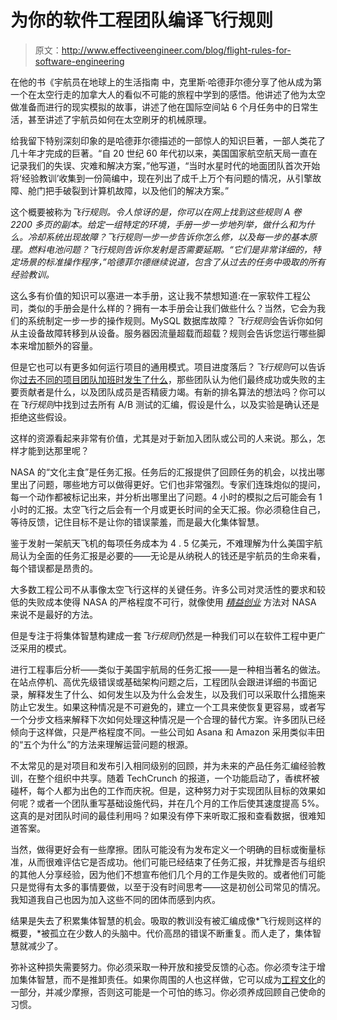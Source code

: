 # 为你的软件工程团队编译飞行规则

> 原文：<http://www.effectiveengineer.com/blog/flight-rules-for-software-engineering>

在他的书《宇航员在地球上的生活指南 中，克里斯·哈德菲尔德分享了他从成为第一个在太空行走的加拿大人的看似不可能的旅程中学到的感悟。他讲述了他为太空做准备而进行的现实模拟的故事，讲述了他在国际空间站 6 个月任务中的日常生活，甚至讲述了宇航员如何在太空刷牙的机械原理。

给我留下特别深刻印象的是哈德菲尔德描述的一部惊人的知识巨著，一部人类花了几十年才完成的巨著。“自 20 世纪 60 年代初以来，美国国家航空航天局一直在记录我们的失误、灾难和解决方案，”他写道，“当时水星时代的地面团队首次开始将‘经验教训’收集到一份简编中，现在列出了成千上万个有问题的情况，从引擎故障、舱门把手破裂到计算机故障，以及他们的解决方案。”

这个概要被称为*飞行规则。令人惊讶的是，你可以在网上找到这些规则 A 卷 2200 多页的副本。给定一组特定的环境，手册一步一步地列举，做什么和为什么。冷却系统出现故障？*飞行规则*一步一步告诉你怎么修，以及每一步的基本原理。燃料电池问题？*飞行规则*告诉你发射是否需要延期。“它们是非常详细的，特定场景的标准操作程序，”哈德菲尔德继续说道，包含了从过去的任务中吸取的所有经验教训。*

这么多有价值的知识可以塞进一本手册，这让我不禁想知道:在一家软件工程公司，类似的手册会是什么样的？拥有一本手册会让我们做些什么？当然，它会为我们的系统制定一步一步的操作规则。MySQL 数据库故障？*飞行规则*会告诉你如何从主设备故障转移到从设备。服务器因流量超载而超载？规则会告诉您运行哪些脚本来增加额外的容量。

但是它也可以有更多如何运行项目的通用模式。项目进度落后？*飞行规则*可以告诉你[过去不同的项目团队加班时发生了什么](/blog/why-overtime-doesnt-work)，那些团队认为他们最终成功或失败的主要贡献者是什么，以及团队成员是否精疲力竭。有新的排名算法的想法吗？你可以在*飞行规则*中找到过去所有 A/B 测试的汇编，假设是什么，以及实验是确认还是拒绝这些假设。

这样的资源看起来非常有价值，尤其是对于新加入团队或公司的人来说。那么，怎样才能到达那里呢？

NASA 的“文化主食”是任务汇报。任务后的汇报提供了回顾任务的机会，以找出哪里出了问题，哪些地方可以做得更好。它们也非常强烈。专家们连珠炮似的提问，每一个动作都被标记出来，并分析出哪里出了问题。4 小时的模拟之后可能会有 1 小时的汇报。太空飞行之后会有一个月或更长时间的全天汇报。你必须稳住自己，等待反馈，记住目标不是让你的错误蒙羞，而是最大化集体智慧。

鉴于发射一架航天飞机的每项任务成本为 4 . 5 亿美元，不难理解为什么美国宇航局认为全面的任务汇报是必要的——无论是从纳税人的钱还是宇航员的生命来看，每个错误都是昂贵的。

大多数工程公司不从事像太空飞行这样的关键任务。许多公司对灵活性的要求和较低的失败成本使得 NASA 的严格程度不可行，就像使用 [*精益创业*](http://www.amazon.com/The-Lean-Startup-Entrepreneurs-Continuous/dp/0307887898?tag=theeffeengi-20) 方法对 NASA 来说不是最好的方法。

但是专注于将集体智慧构建成一套*飞行规则*仍然是一种我们可以在软件工程中更广泛采用的模式。

进行工程事后分析——类似于美国宇航局的任务汇报——是一种相当著名的做法。在站点停机、高优先级错误或基础架构问题之后，工程团队会跟进详细的书面记录，解释发生了什么、如何发生以及为什么会发生，以及我们可以采取什么措施来防止它发生。如果这种情况是不可避免的，建立一个工具来使恢复更容易，或者写一个分步文档来解释下次如何处理这种情况是一个合理的替代方案。许多团队已经倾向于这样做，只是严格程度不同。一些公司如 Asana 和 Amazon 采用类似丰田的“五个为什么”的方法来理解运营问题的根源。

不太常见的是对项目和发布引入相同级别的回顾，并为未来的产品任务汇编经验教训，在整个组织中共享。随着 TechCrunch 的报道，一个功能启动了，香槟杯被碰杯，每个人都为出色的工作而庆祝。但是，这种努力对于实现团队目标的效果如何呢？或者一个团队重写基础设施代码，并在几个月的工作后使其速度提高 5%。这真的是对团队时间的最佳利用吗？如果没有停下来听取汇报和查看数据，很难知道答案。

当然，做得更好会有一些摩擦。团队可能没有为发布定义一个明确的目标或衡量标准，从而很难评估它是否成功。他们可能已经结束了任务汇报，并犹豫是否与组织的其他人分享经验，因为他们不想宣布他们几个月的工作是失败的。或者他们可能只是觉得有太多的事情要做，以至于没有时间思考——这是初创公司常见的情况。我知道我自己也因为加入这些不同的团体而感到内疚。

结果是失去了积累集体智慧的机会。吸取的教训没有被汇编成像*飞行规则这样的概要，*被孤立在少数人的头脑中。代价高昂的错误不断重复。而人走了，集体智慧就减少了。

弥补这种损失需要努力。你必须采取一种开放和接受反馈的心态。你必须专注于增加集体智慧，而不是推卸责任。如果你周围的人也这样做，它可以成为[工程文化](/blog/what-makes-a-good-engineering-culture)的一部分，并减少摩擦，否则这可能是一个可怕的练习。你必须养成回顾自己使命的习惯。